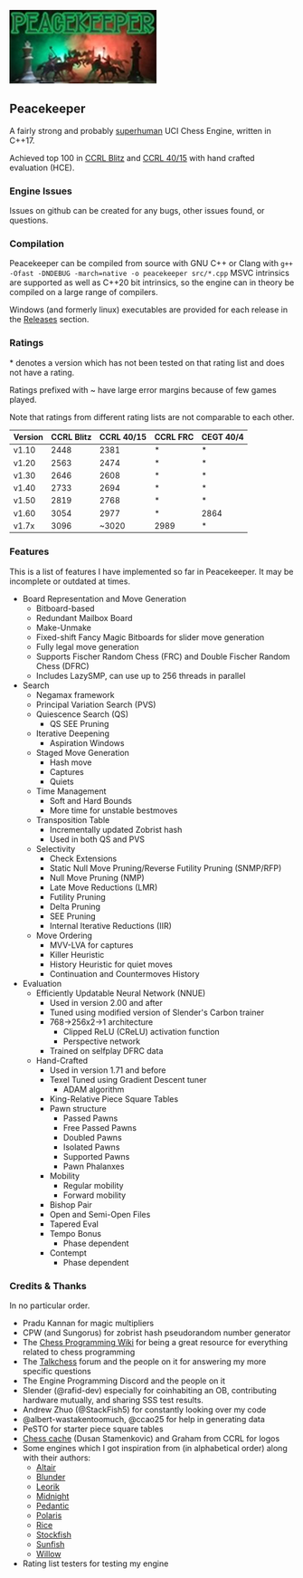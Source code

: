 ![Logo](peacekeeper-large.jpg)

## Peacekeeper

A fairly strong and probably [superhuman](https://dokumen.tips/documents/the-level-of-play-in-ccrl-and-fide-rating-vs-fidepdfthe-level-of-play-in-ccrl-and.html) UCI Chess Engine, written in C++17.

Achieved top 100 in [CCRL Blitz](https://web.archive.org/web/20230918233014/http://ccrl.chessdom.com/ccrl/404/cgi/compare_engines.cgi?class=Single-CPU+engines&only_best_in_class=on&num_best_in_class=1&print=Rating+list&profile_step=50&profile_numbers=1&print=Results+table&print=LOS+table&table_size=100&ct_from_elo=0&ct_to_elo=10000&match_length=30&cross_tables_for_best_versions_only=1&sort_tables=by+rating&diag=0&reference_list=None&recalibrate=no) and [CCRL 40/15](https://web.archive.org/web/20230916145417/http://ccrl.chessdom.com/ccrl/4040/cgi/compare_engines.cgi?class=Single-CPU+engines&only_best_in_class=on&num_best_in_class=1&print=Rating+list&profile_step=50&profile_numbers=1&print=Results+table&print=LOS+table&table_size=100&ct_from_elo=0&ct_to_elo=10000&match_length=30&cross_tables_for_best_versions_only=1&sort_tables=by+rating&diag=0&reference_list=None&recalibrate=no) with hand crafted evaluation (HCE).

### Engine Issues

Issues on github can be created for any bugs, other issues found, or questions.

### Compilation

Peacekeeper can be compiled from source with GNU C++ or Clang with `g++ -Ofast -DNDEBUG -march=native -o peacekeeper src/*.cpp`
MSVC intrinsics are supported as well as C++20 bit intrinsics, so the engine can in theory be compiled on a large range of compilers.

Windows (and formerly linux) executables are provided for each release in the [Releases](https://github.com/Sazgr/peacekeeper/releases) section.

### Ratings

\* denotes a version which has not been tested on that rating list and does not have a rating.

Ratings prefixed with ~ have large error margins because of few games played.

Note that ratings from different rating lists are not comparable to each other.

Version | CCRL Blitz | CCRL 40/15 | CCRL FRC | CEGT 40/4 
--------|------------|------------|----------|----------
v1.10   | 2448       | 2381       | *        | *
v1.20   | 2563       | 2474       | *        | *
v1.30   | 2646       | 2608       | *        | *
v1.40   | 2733       | 2694       | *        | *
v1.50   | 2819       | 2768       | *        | *
v1.60   | 3054       | 2977       | *        | 2864
v1.7x   | 3096       | ~3020      | 2989     | *

### Features

This is a list of features I have implemented so far in Peacekeeper. It may be incomplete or outdated at times.

- Board Representation and Move Generation
    - Bitboard-based
    - Redundant Mailbox Board
    - Make-Unmake
    - Fixed-shift Fancy Magic Bitboards for slider move generation
    - Fully legal move generation
    - Supports Fischer Random Chess (FRC) and Double Fischer Random Chess (DFRC)
    - Includes LazySMP, can use up to 256 threads in parallel
- Search
    - Negamax framework
    - Principal Variation Search (PVS)
    - Quiescence Search (QS)
        - QS SEE Pruning
    - Iterative Deepening
        - Aspiration Windows
    - Staged Move Generation
        - Hash move
        - Captures
        - Quiets
    - Time Management
        - Soft and Hard Bounds
        - More time for unstable bestmoves
    - Transposition Table
        - Incrementally updated Zobrist hash
        - Used in both QS and PVS
    - Selectivity
        - Check Extensions
        - Static Null Move Pruning/Reverse Futility Pruning (SNMP/RFP)
        - Null Move Pruning (NMP)
        - Late Move Reductions (LMR)
        - Futility Pruning
        - Delta Pruning
        - SEE Pruning
        - Internal Iterative Reductions (IIR)
    - Move Ordering
        - MVV-LVA for captures
        - Killer Heuristic
        - History Heuristic for quiet moves
        - Continuation and Countermoves History
- Evaluation
    - Efficiently Updatable Neural Network (NNUE)
        - Used in version 2.00 and after
        - Tuned using modified version of Slender's Carbon trainer
        - 768->256x2->1 architecture
            - Clipped ReLU (CReLU) activation function
            - Perspective network
        - Trained on selfplay DFRC data
    - Hand-Crafted
        - Used in version 1.71 and before
        - Texel Tuned using Gradient Descent tuner
            - ADAM algorithm
        - King-Relative Piece Square Tables
        - Pawn structure
            - Passed Pawns
            - Free Passed Pawns
            - Doubled Pawns
            - Isolated Pawns
            - Supported Pawns
            - Pawn Phalanxes
        - Mobility
            - Regular mobility
            - Forward mobility
        - Bishop Pair
        - Open and Semi-Open Files
        - Tapered Eval
        - Tempo Bonus
            - Phase dependent
        - Contempt
            - Phase dependent

### Credits & Thanks
In no particular order.

- Pradu Kannan for magic multipliers
- CPW (and Sungorus) for zobrist hash pseudorandom number generator
- The [Chess Programming Wiki](https://www.chessprogramming.org) for being a great resource for everything related to chess programming
- The [Talkchess](https://talkchess.com) forum and the people on it for answering my more specific questions
- The Engine Programming Discord and the people on it
- Slender (@rafid-dev) especially for coinhabiting an OB, contributing hardware mutually, and sharing SSS test results.
- Andrew Zhuo (@StackFish5) for constantly looking over my code
- @albert-wastakentoomuch, @ccao25 for help in generating data
- PeSTO for starter piece square tables
- [Chess cache](https://www.chesscache.com/ChessEngines.html) (Dusan Stamenkovic) and Graham from CCRL for logos
- Some engines which I got inspiration from (in alphabetical order) along with their authors:
    - [Altair](https://github.com/Alex2262/AltairChessEngine)
    - [Blunder](https://github.com/algerbrex/blunder)
    - [Leorik](https://github.com/lithander/Leorik)
    - [Midnight](https://github.com/archishou/MidnightChessEngine)
    - [Pedantic](https://github.com/JoAnnP38/Pedantic)
    - [Polaris](https://github.com/Ciekce/Polaris)
    - [Rice](https://github.com/rafid-dev/rice)
    - [Stockfish](https://github.com/official-stockfish/Stockfish)
    - [Sunfish](https://github.com/thomasahle/sunfish)
    - [Willow](https://github.com/Adam-Kulju/Willow)
- Rating list testers for testing my engine
